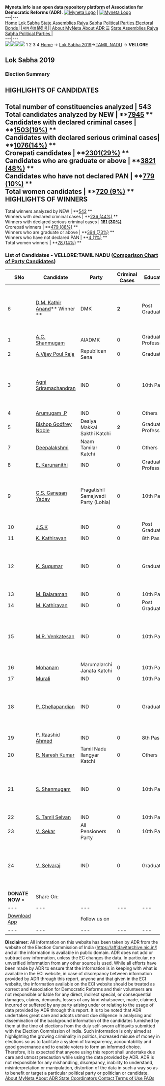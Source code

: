 **Myneta.info is an open data repository platform of Association for Democratic Reforms (ADR).**
[![Myneta Logo](https://www.myneta.info/lib/img/myneta-logo.png)](https://www.myneta.info/) | [![Myneta Logo](https://www.myneta.info/lib/img/adr-logo.png)](https://adrindia.org)  
---|---  
[Home](https://www.myneta.info/) [Lok Sabha](https://www.myneta.info/#ls "Lok Sabha") [ State Assemblies ](https://www.myneta.info/#sa "State Assemblies") [Rajya Sabha](https://www.myneta.info/#rs "Rajya Sabha") [Political Parties ](https://www.myneta.info/party "Political Parties") [ Electoral Bonds ](https://www.myneta.info/electoral_bonds "Electoral Bonds") [ || माय नेता हिंदी में || ](https://translate.google.co.in/translate?prev=hp&hl=en&js=y&u=www.myneta.info&sl=en&tl=hi&history_state0=) [ About MyNeta ](https://adrindia.org/content/about-myneta) [ About ADR ](https://adrindia.org/about-adr/who-we-are) [☰](javascript:void\(0\))
[ State Assemblies ](https://www.myneta.info/#sa "State Assemblies") [ Rajya Sabha ](https://www.myneta.info/#rs "Rajya Sabha") [ Political Parties ](https://www.myneta.info/party "Political Parties")
|   
---|---  
![](https://www.myneta.info/lib/img/banner/banner-1.png)![](https://www.myneta.info/lib/img/banner/banner-2.png)![](https://www.myneta.info/lib/img/banner/banner-3.png)![](https://www.myneta.info/lib/img/banner/banner-4.png)
1  2  3  4 
[Home](https://www.myneta.info/) → [Lok Sabha 2019](https://www.myneta.info/LokSabha2019/)→[TAMIL NADU](https://www.myneta.info/LokSabha2019/index.php?action=show_constituencies&state_id=55) → **VELLORE**
### 
## Lok Sabha 2019
###  Election Summary 
HIGHLIGHTS OF CANDIDATES  
---  
Total number of constituencies analyzed |  543   
Total candidates analyzed by NEW | **[7945](https://www.myneta.info/LokSabha2019/index.php?action=summary&subAction=candidates_analyzed&sort=candidate#summary) **  
Candidates with declared criminal cases | **[1503(19%)](https://www.myneta.info/LokSabha2019/index.php?action=summary&subAction=crime&sort=candidate#summary) **  
Candidates with declared serious criminal cases| **[1076(14%)](https://www.myneta.info/LokSabha2019/index.php?action=summary&subAction=serious_crime&sort=candidate#summary) **  
Crorepati candidates | **[2301(29%)](https://www.myneta.info/LokSabha2019/index.php?action=summary&subAction=crorepati&sort=candidate#summary) **  
Candidates who are graduate or above | **[3821 (48%)](https://www.myneta.info/LokSabha2019/index.php?action=summary&subAction=education&sort=candidate#summary) **  
Candidates who have not declared PAN | **[779 (10%)](https://www.myneta.info/LokSabha2019/index.php?action=summary&subAction=without_pan&sort=candidate#summary) **  
Total women candidates | **[720 (9%)](https://www.myneta.info/LokSabha2019/index.php?action=summary&subAction=women_candidate&sort=candidate#summary) **  
HIGHLIGHTS OF WINNERS  
---  
Total winners analyzed by NEW | **[542](https://www.myneta.info/LokSabha2019/index.php?action=summary&subAction=winner_analyzed&sort=candidate#summary) **  
Winners with declared criminal cases | **[236 (44%)](https://www.myneta.info/LokSabha2019/index.php?action=summary&subAction=winner_crime&sort=candidate#summary) **  
Winners with declared serious criminal cases | **[161 (30%)](https://www.myneta.info/LokSabha2019/index.php?action=summary&subAction=winner_serious_crime&sort=candidate#summary)**  
Crorepati winners | **[479 (88%)](https://www.myneta.info/LokSabha2019/index.php?action=summary&subAction=winner_crorepati&sort=candidate#summary) **  
Winners who are graduate or above | **[394 (73%)](https://www.myneta.info/LokSabha2019/index.php?action=summary&subAction=winner_education&sort=candidate#summary) **  
Winners who have not declared PAN | **[4 (1%)](https://www.myneta.info/LokSabha2019/index.php?action=summary&subAction=winner_without_pan&sort=candidate#summary) **  
Total women winners | **[78 (14%)](https://www.myneta.info/LokSabha2019/index.php?action=summary&subAction=winner_women&sort=candidate#summary) **  
### List of Candidates - VELLORE:TAMIL NADU ([Comparison Chart of Party Candidates](https://www.myneta.info/LokSabha2019/comparisonchart.php?constituency_id=813))
SNo | Candidate| Party| Criminal Cases| Education| Age| Total Assets| Liabilities  
---|---|---|---|---|---|---|---  
6  | [D.M. Kathir Anand](https://www.myneta.info/LokSabha2019/candidate.php?candidate_id=14218)** Winner ** | DMK | **2** | Post Graduate| 43 | ![](https://myneta.info/image_v2.php?myneta_folder=LokSabha2019&candidate_id=14218&col=ta) | ![](https://myneta.info/image_v2.php?myneta_folder=LokSabha2019&candidate_id=14218&col=lia)  
1  | [A.C. Shanmugam](https://www.myneta.info/LokSabha2019/candidate.php?candidate_id=14217) | AIADMK | 0 | Graduate Professional| 67 | Rs 1,27,58,61,609 ~ 127 Crore+ | Rs 39,62,24,694 ~ 39 Crore+  
2  | [A.Vijay Poul Raja](https://www.myneta.info/LokSabha2019/candidate.php?candidate_id=14204) | Republican Sena | 0 | Graduate| 43 | Rs 62,53,305 ~ 62 Lacs+ | Rs 5,543 ~ 5 Thou+  
3  | [Agni Sriramachandran](https://www.myneta.info/LokSabha2019/candidate.php?candidate_id=14205) | IND | 0 | 10th Pass| 38 | ![](https://myneta.info/image_v2.php?myneta_folder=LokSabha2019&candidate_id=14205&col=ta) | ![](https://myneta.info/image_v2.php?myneta_folder=LokSabha2019&candidate_id=14205&col=lia)  
4  | [Arumugam .P](https://www.myneta.info/LokSabha2019/candidate.php?candidate_id=14206) | IND | 0 | Others| 43 | Rs 99,000 ~ 99 Thou+ | Rs 1,50,000 ~ 1 Lacs+  
5  | [Bishop Godfrey Noble](https://www.myneta.info/LokSabha2019/candidate.php?candidate_id=14200) | Desiya Makkal Sakthi Katchi | **2** | Graduate Professional| 48 | Rs 26,96,10,432 ~ 26 Crore+ | Rs 18,00,000 ~ 18 Lacs+  
7  | [Deepalakshmi](https://www.myneta.info/LokSabha2019/candidate.php?candidate_id=6479) | Naam Tamilar Katchi | 0 | Others| 34 | Rs 12,59,183 ~ 12 Lacs+ | Rs 3,48,000 ~ 3 Lacs+  
8  | [E. Karunanithi](https://www.myneta.info/LokSabha2019/candidate.php?candidate_id=6470) | IND | 0 | Graduate Professional| 53 | Rs 10,00,000 ~ 10 Lacs+ | Rs 0 ~   
9  | [G.S. Ganesan Yadav](https://www.myneta.info/LokSabha2019/candidate.php?candidate_id=14199) | Pragatishil Samajwadi Party (Lohia) | 0 | 10th Pass| 41 | ![](https://myneta.info/image_v2.php?myneta_folder=LokSabha2019&candidate_id=14199&col=ta) | ![](https://myneta.info/image_v2.php?myneta_folder=LokSabha2019&candidate_id=14199&col=lia)  
10  | [J.S.K](https://www.myneta.info/LokSabha2019/candidate.php?candidate_id=14216) | IND | 0 | Post Graduate| 39 | Rs 10,78,984 ~ 10 Lacs+ | Rs 3,50,000 ~ 3 Lacs+  
11  | [K. Kathiravan](https://www.myneta.info/LokSabha2019/candidate.php?candidate_id=14207) | IND | 0 | 8th Pass| 49 | Rs 3,30,000 ~ 3 Lacs+ | Rs 0 ~   
12  | [K. Sugumar](https://www.myneta.info/LokSabha2019/candidate.php?candidate_id=6475) | IND | 0 | Graduate| 67 | ![](https://myneta.info/image_v2.php?myneta_folder=LokSabha2019&candidate_id=6475&col=ta) | ![](https://myneta.info/image_v2.php?myneta_folder=LokSabha2019&candidate_id=6475&col=lia)  
13  | [M. Balaraman](https://www.myneta.info/LokSabha2019/candidate.php?candidate_id=14214) | IND | 0 | 10th Pass| 81 | Nil | Rs 0 ~   
14  | [M. Kathiravan](https://www.myneta.info/LokSabha2019/candidate.php?candidate_id=6476) | IND | 0 | Post Graduate| 31 | Rs 4,30,000 ~ 4 Lacs+ | Rs 0 ~   
15  | [M.R. Venkatesan](https://www.myneta.info/LokSabha2019/candidate.php?candidate_id=4737) | IND | 0 | 10th Pass| 47 | ![](https://myneta.info/image_v2.php?myneta_folder=LokSabha2019&candidate_id=4737&col=ta) | ![](https://myneta.info/image_v2.php?myneta_folder=LokSabha2019&candidate_id=4737&col=lia)  
16  | [Mohanam](https://www.myneta.info/LokSabha2019/candidate.php?candidate_id=14203) | Marumalarchi Janata Katchi | 0 | 10th Pass| 66 | Rs 16,38,340 ~ 16 Lacs+ | Rs 9,00,000 ~ 9 Lacs+  
17  | [Murali](https://www.myneta.info/LokSabha2019/candidate.php?candidate_id=14215) | IND | 0 | 10th Pass| 29 | Rs 30,000 ~ 30 Thou+ | Rs 0 ~   
18  | [P. Chellapandian](https://www.myneta.info/LokSabha2019/candidate.php?candidate_id=14209) | IND | 0 | Graduate| 52 | ![](https://myneta.info/image_v2.php?myneta_folder=LokSabha2019&candidate_id=14209&col=ta) | ![](https://myneta.info/image_v2.php?myneta_folder=LokSabha2019&candidate_id=14209&col=lia)  
19  | [P. Raashid Ahmed](https://www.myneta.info/LokSabha2019/candidate.php?candidate_id=6473) | IND | 0 | 8th Pass| 35 | Rs 1,60,54,905 ~ 1 Crore+ | Rs 15,00,000 ~ 15 Lacs+  
20  | [R. Naresh Kumar](https://www.myneta.info/LokSabha2019/candidate.php?candidate_id=6474) | Tamil Nadu Ilangyar Katchi | 0 | Others| 27 | Rs 1,73,500 ~ 1 Lacs+ | Rs 1,60,000 ~ 1 Lacs+  
21  | [S. Shanmugam](https://www.myneta.info/LokSabha2019/candidate.php?candidate_id=14208) | IND | 0 | 10th Pass| 47 | ![](https://myneta.info/image_v2.php?myneta_folder=LokSabha2019&candidate_id=14208&col=ta) | ![](https://myneta.info/image_v2.php?myneta_folder=LokSabha2019&candidate_id=14208&col=lia)  
22  | [S. Tamil Selvan](https://www.myneta.info/LokSabha2019/candidate.php?candidate_id=6480) | IND | 0 | 10th Pass| 43 | Rs 1,55,000 ~ 1 Lacs+ | Rs 0 ~   
23  | [V. Sekar](https://www.myneta.info/LokSabha2019/candidate.php?candidate_id=14201) | All Pensioners Party | 0 | 10th Pass| 60 | Rs 42,70,000 ~ 42 Lacs+ | Rs 0 ~   
24  | [V. Selvaraj](https://www.myneta.info/LokSabha2019/candidate.php?candidate_id=14210) | IND | 0 | Graduate| 59 | ![](https://myneta.info/image_v2.php?myneta_folder=LokSabha2019&candidate_id=14210&col=ta) | ![](https://myneta.info/image_v2.php?myneta_folder=LokSabha2019&candidate_id=14210&col=lia)  
|  **DONATE NOW** × |  Share On:  | [](https://api.whatsapp.com/send?text=https%3A%2F%2Fmyneta.info%2Fpunjab2022%2Findex.php%3Faction%3Dshow_constituencies%26state_id%3D19) | [](https://www.facebook.com/sharer/sharer.php?u=https%3A%2F%2Fmyneta.info%2Fpunjab2022%2Findex.php%3Faction%3Dshow_constituencies%26state_id%3D19) | [](https://twitter.com/share?url=https%3A%2F%2Fmyneta.info%2Fpunjab2022%2Findex.php%3Faction%3Dshow_constituencies%26state_id%3D19)  
---|---|---|---|---  
| [ Download App ](https://play.google.com/store/apps/details?id=com.webrosoft.myneta1&pcampaignid=pcampaignidMKT-Other-global-all-co-prtnr-py-PartBadge-Mar2515-1) | [](https://play.google.com/store/apps/details?id=com.webrosoft.myneta1&pcampaignid=pcampaignidMKT-Other-global-all-co-prtnr-py-PartBadge-Mar2515-1) |  Follow us on  | [](https://www.facebook.com/adrindia.org/) | [](https://twitter.com/adrspeaks) | [](https://groups.google.com/g/national-election-watch?hl=en&pli=1) | [](https://www.instagram.com/adrspeaks/) | [](https://www.youtube.com/user/adrspeaks) | [](https://sharechat.com/profile/adrspeaks)  
---|---|---|---|---|---|---|---|---  
**Disclaimer:** All information on this website has been taken by ADR from the website of the Election Commission of India (https://affidavitarchive.nic.in/) and all the information is available in public domain. ADR does not add or subtract any information, unless the EC changes the data. In particular, no unverified information from any other source is used. While all efforts have been made by ADR to ensure that the information is in keeping with what is available in the ECI website, in case of discrepancy between information provided by ADR through this report, anyone and that given in the ECI website, the information available on the ECI website should be treated as correct and Association for Democratic Reforms and their volunteers are not responsible or liable for any direct, indirect special, or consequential damages, claims, demands, losses of any kind whatsoever, made, claimed, incurred or suffered by any party arising under or relating to the usage of data provided by ADR through this report. It is to be noted that ADR undertakes great care and adopts utmost due diligence in analysing and dissemination of the background information of the candidates furnished by them at the time of elections from the duly self-sworn affidavits submitted with the Election Commission of India. Such information is only aimed at highlighting the growing criminality in politics, increased misuse of money in elections so as to facilitate a system of transparency, accountability and good governance and to enable voters to form an informed choice. Therefore, it is expected that anyone using this report shall undertake due care and utmost precaution while using the data provided by ADR. ADR is not responsible for any mishandling, discrepancy, inability to understand, misinterpretation or manipulation, distortion of the data in such a way so as to benefit or target a particular political party or politician or candidate. 
[ About MyNeta ](https://adrindia.org/content/about-myneta) [ About ADR ](https://adrindia.org/about-adr/who-we-are) [ State Coordinators ](https://adrindia.org/about-adr/state-coordinators) [ Contact ](https://adrindia.org/contact-us) [ Terms of Use ](https://adrindia.org/content/adr-terms-use) [ FAQs ](https://adrindia.org/content/faqs)
